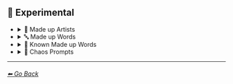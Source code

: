 ## 🧪 Experimental

- <details><summary>📔 Made up Artists</summary><p>

    | Keyword        | Example      |
    | ------------- |:-------------:|
	| Painted by Vincent Bob Gray | <img src="https://github.com/willwulfken/MidJourney-Styles-and-Keywords/blob/main/Images/Experimental/Made_Up_Artists/sphere_Painted_by_Vincent_Bob_Gray.png?raw=true" width="256" /> |
	| Painted by Redrick J Hubedrin | <img src="https://github.com/willwulfken/MidJourney-Styles-and-Keywords/blob/main/Images/Experimental/Made_Up_Artists/sphere_Painted_by_Redrick_J_Hubedrin.png?raw=true" width="256" /> |
	| Painted by Leandrew Bengolstein | <img src="https://github.com/willwulfken/MidJourney-Styles-and-Keywords/blob/main/Images/Experimental/Made_Up_Artists/sphere_Painted_by_Leandrew_Bengolstein.png?raw=true" width="256" /> |
	| Art by Rickolas Veneyfield | <img src="https://github.com/willwulfken/MidJourney-Styles-and-Keywords/blob/main/Images/Experimental/Made_Up_Artists/sphere_Art_by_Rickolas_Veneyfield.png?raw=true" width="256" /> |
	| Art by Gandelif Jamarison | <img src="https://github.com/willwulfken/MidJourney-Styles-and-Keywords/blob/main/Images/Experimental/Made_Up_Artists/sphere_Art_by_Gandelif_Jamarison.png?raw=true" width="256" /> |
	
  </p></details>



- <details><summary>🔤 Made up Words</summary><p>

	| Keyword        | Example      |
    | ------------- |:-------------:|
	| Flash-Traced | <img src="https://github.com/willwulfken/MidJourney-Styles-and-Keywords/blob/main/Images/Experimental/Made_Up_Words/sphere_Flash-Traced.png?raw=true" width="256" /> |
	| Glimmer-Traced | <img src="https://github.com/willwulfken/MidJourney-Styles-and-Keywords/blob/main/Images/Experimental/Made_Up_Words/sphere_Glimmer-Traced.png?raw=true" width="256" /> |
	| Halometric Patterns | <img src="https://github.com/willwulfken/MidJourney-Styles-and-Keywords/blob/main/Images/Experimental/Made_Up_Words/sphere_Halometric_Patterns.png?raw=true" width="256" /> |
	| Lumametric | <img src="https://github.com/willwulfken/MidJourney-Styles-and-Keywords/blob/main/Images/Experimental/Made_Up_Words/sphere_Lumametric.png?raw=true" width="256" /> |
	| Nortonious | <img src="https://github.com/willwulfken/MidJourney-Styles-and-Keywords/blob/main/Images/Experimental/Made_Up_Words/sphere_Nortonious.png?raw=true" width="256" /> |
	| Proporastable | <img src="https://github.com/willwulfken/MidJourney-Styles-and-Keywords/blob/main/Images/Experimental/Made_Up_Words/sphere_Proporastable.png?raw=true" width="256" /> |
	| Prospeartented | <img src="https://github.com/willwulfken/MidJourney-Styles-and-Keywords/blob/main/Images/Experimental/Made_Up_Words/sphere_Prospeartented.png?raw=true" width="256" /> |
	| Psychromvolucence | <img src="https://github.com/willwulfken/MidJourney-Styles-and-Keywords/blob/main/Images/Experimental/Made_Up_Words/sphere_Psychromvolucence.png?raw=true" width="256" /> |
	| Shimmavolucent | <img src="https://github.com/willwulfken/MidJourney-Styles-and-Keywords/blob/main/Images/Experimental/Made_Up_Words/sphere_Shimmavolucent.png?raw=true" width="256" /> |
	| Transchromacy | <img src="https://github.com/willwulfken/MidJourney-Styles-and-Keywords/blob/main/Images/Experimental/Made_Up_Words/sphere_Transchromacy.png?raw=true" width="256" /> |

  </p></details>



- <details><summary>📓 Known Made up Words</summary><p>

	| Keyword        | Example      |
    | ------------- |:-------------:|
	| Supercalifragilisticexpialidocious | <img src="https://github.com/willwulfken/MidJourney-Styles-and-Keywords/blob/main/Images/Experimental/Made_Up_Words/sphere_Supercalifragilisticexpialidocious.png?raw=true" width="256" /> |
	| Fiddlededee | <img src="https://github.com/willwulfken/MidJourney-Styles-and-Keywords/blob/main/Images/Experimental/Made_Up_Words/sphere_Fiddlededee.png?raw=true" width="256" /> |

  </p></details>



- <details><summary>🔣 Chaos Prompts</summary><p>

	| Keyword        | Example      |
    | ------------- |:-------------:|
	| qwje90qhj329r | <img src="https://github.com/willwulfken/MidJourney-Styles-and-Keywords/blob/main/Images/Experimental/Chaos_Prompts/sphere_qwje90qhj329r.png?raw=true" width="256" /> |

  </p></details>


---
###### [⬅ Go Back](https://github.com/willwulfken/MidJourney-Styles-and-Keywords/blob/main/README.md)